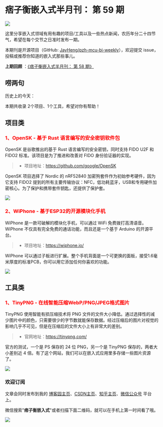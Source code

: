 # 痞子衡嵌入式半月刊： 第 59 期

![](http://henjay724.com/image/cnblogs/pzh_mcu_bi_weekly.PNG)

这里分享嵌入式领域有用有趣的项目/工具以及一些热点新闻，农历年分二十四节气，希望在每个交节之日准时发布一期。

本期刊是开源项目（GitHub: [JayHeng/pzh-mcu-bi-weekly](https://github.com/JayHeng/pzh-mcu-bi-weekly)），欢迎提交 issue，投稿或推荐你知道的嵌入式那些事儿。

**上期回顾** ：[《痞子衡嵌入式半月刊： 第 58 期》](https://www.cnblogs.com/henjay724/p/16484199.html)

## 唠两句

历史上的今天：

本期共收录 2个项目、1个工具，希望对你有帮助！

## 项目类

### <font color="red">1、OpenSK - 基于 Rust 语言编写的安全密钥软件包</font>

OpenSK 是谷歌推出的基于 Rust 语言编写的安全密钥，同时支持 FIDO U2F 和 FIDO2 标准。该项目是为了推进和改善对 FIDO 身份验证器的实现。

> * 项目地址：https://github.com/google/OpenSK

OpenSK 项目选择了 Nordic 的 nRF52840 加密狗套件作为初始参考硬件，因为它支持 FIDO2 提到的所有主要传输协议：NFC，低功耗蓝牙，USB和专用硬件加密核心。为了保护和携带套件钥匙，还提供了保护套。

![](http://henjay724.com/image/biweekly20220730/OpenSK.PNG)

### <font color="red">2、WiPhone - 基于ESP32的开源模块化手机</font>

WiPhone 是一款可破解的模块化手机，可以通过 WiFi 免费拨打高清语音。WiPhone 不仅具有完全免费的通话功能，而且还是一个基于 Arduino 的开源平台。

> * 项目地址：https://wiphone.io/

WiPhone 可以通过子板进行扩展。整个手机背面是一个可更换的面板，接受1.6毫米厚度的标准PCB，你可以用它添加任何你喜欢的功能。

![](http://henjay724.com/image/biweekly20220730/WiPhone.PNG)

## 工具类

### <font color="red">1、TinyPNG - 在线智能压缩WebP/PNG/JPEG格式图片</font>

TinyPNG 使用智能有损压缩技术将 PNG 文件的文件大小降低。通过选择性的减少图片中的颜色，只需要很少的字节数就能保存数据。经过压缩后的图片对视觉的影响几乎不可见，但是在压缩后的文件大小上有非常大的差别。

> * 官网地址：https://tinypng.com/

官方的测试，一个是 PS 保存的 24 位 PNG，另一个是 TinyPNG 保存的，两者大小差别近 4 倍。有了这个网站，我们可以在嵌入式应用里多存储一些图片资源了。

![](http://henjay724.com/image/biweekly20220730/TinyPNG.PNG)

### 欢迎订阅

文章会同时发布到我的 [博客园主页](https://www.cnblogs.com/henjay724/)、[CSDN主页](https://blog.csdn.net/henjay724)、[知乎主页](https://www.zhihu.com/people/henjay724)、[微信公众号](http://weixin.sogou.com/weixin?type=1&query=痞子衡嵌入式) 平台上。

微信搜索"__痞子衡嵌入式__"或者扫描下面二维码，就可以在手机上第一时间看了哦。

![](http://henjay724.com/image/github/pzhMcu_qrcode_258x258.jpg)

